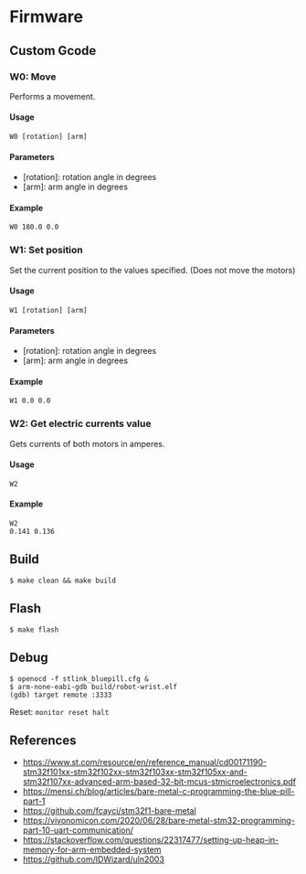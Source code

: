 # Firmware
## Custom Gcode
### W0: Move
Performs a movement.

#### Usage
```
W0 [rotation] [arm]
```

#### Parameters
- [rotation]: rotation angle in degrees
- [arm]: arm angle in degrees

#### Example
```
W0 180.0 0.0
```

### W1: Set position
Set the current position to the values specified. (Does not move the motors)

#### Usage
```
W1 [rotation] [arm]
```
#### Parameters
- [rotation]: rotation angle in degrees
- [arm]: arm angle in degrees

#### Example
```
W1 0.0 0.0
```

### W2: Get electric currents value
Gets currents of both motors in amperes.

#### Usage
```
W2
```

#### Example

```
W2
0.141 0.136
```

## Build

```
$ make clean && make build
```

## Flash

```
$ make flash
```
## Debug

```
$ openocd -f stlink_bluepill.cfg &
$ arm-none-eabi-gdb build/robot-wrist.elf
(gdb) target remote :3333
```

Reset: ```monitor reset halt```

## References

- https://www.st.com/resource/en/reference_manual/cd00171190-stm32f101xx-stm32f102xx-stm32f103xx-stm32f105xx-and-stm32f107xx-advanced-arm-based-32-bit-mcus-stmicroelectronics.pdf
- https://mensi.ch/blog/articles/bare-metal-c-programming-the-blue-pill-part-1
- https://github.com/fcayci/stm32f1-bare-metal
- https://vivonomicon.com/2020/06/28/bare-metal-stm32-programming-part-10-uart-communication/
- https://stackoverflow.com/questions/22317477/setting-up-heap-in-memory-for-arm-embedded-system
- https://github.com/IDWizard/uln2003